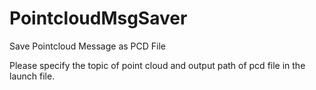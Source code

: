 # PointcloudMsgSaver
Save Pointcloud Message as PCD File

Please specify the topic of point cloud and output path of pcd file in the launch file.
